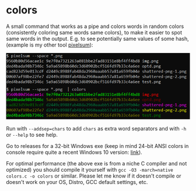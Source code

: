 # colors

A small command that works as a pipe and colors words in random colors
(consistently coloring same words same colors), to make it easier to spot
same words in the output. E.g. to see potentially same values of some hash,
(example is my other tool [pixelsum](https://github.com/FRex/pixelsum)):

![screenshot](screenshot.png)

Run with `--addsep=chars` to add `chars` as extra word separators and with
`-h` or `--help` to see help.

Go to releases for a 32-bit Windows exe (keep in mind 24-bit ANSI colors in
console require quite a recent Windows 10 version:
[link](https://devblogs.microsoft.com/commandline/24-bit-color-in-the-windows-console/)).

For optimal performance (the above exe is from a niche C compiler and not
optimized) you should compile it yourself with
`gcc -O3 -march=native colors.c -o colors` or similar. Please let me know if it
doesn't compile or doesn't work on your OS, Distro, GCC default settings, etc.
